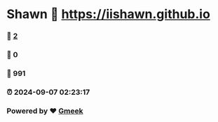 # Shawn :link: https://iishawn.github.io 
### :page_facing_up: [2](https://iishawn.github.io/tag.html) 
### :speech_balloon: 0 
### :hibiscus: 991 
### :alarm_clock: 2024-09-07 02:23:17 
### Powered by :heart: [Gmeek](https://github.com/Meekdai/Gmeek)
